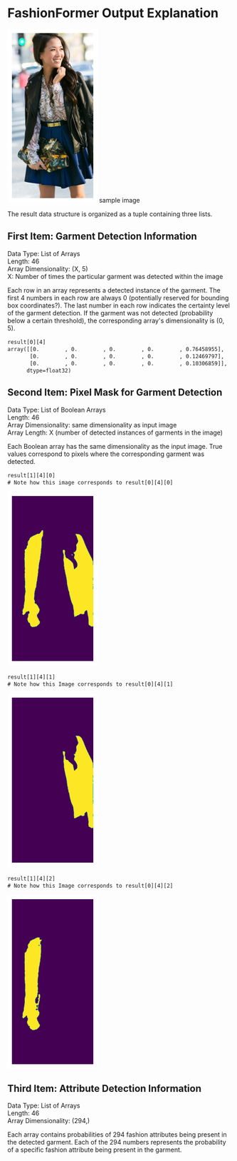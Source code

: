 # FashionFormer Output Explanation

![Alt text](figs/sample_image.png?raw=true) 
sample image


The result data structure is organized as a tuple containing three lists.

## First Item: Garment Detection Information
Data Type: List of Arrays  
Length: 46  
Array Dimensionality: (X, 5)  
X: Number of times the particular garment was detected within the image

Each row in an array represents a detected instance of the garment.
The first 4 numbers in each row are always 0 (potentially reserved for bounding box coordinates?).
The last number in each row indicates the certainty level of the garment detection.
If the garment was not detected (probability below a certain threshold), the corresponding array's dimensionality is (0, 5).

```
result[0][4]
array([[0.        , 0.        , 0.        , 0.        , 0.76458955],
       [0.        , 0.        , 0.        , 0.        , 0.12469797],
       [0.        , 0.        , 0.        , 0.        , 0.10306859]],
      dtype=float32)
```

## Second Item: Pixel Mask for Garment Detection
Data Type: List of Boolean Arrays  
Length: 46  
Array Dimensionality: same dimensionality as input image  
Array Length: X (number of detected instances of garments in the image)  

Each Boolean array has the same dimensionality as the input image.
True values correspond to pixels where the corresponding garment was detected.

```
result[1][4][0]
# Note how this image corresponds to result[0][4][0]
```
![Alt text](figs/sample_mask_1.png?raw=true)  

```
result[1][4][1]
# Note how this Image corresponds to result[0][4][1]
```
![Alt text](figs/sample_mask_2.png?raw=true)  

```
result[1][4][2]
# Note how this Image corresponds to result[0][4][2]
```
![Alt text](figs/sample_mask_3.png?raw=true)  


## Third Item: Attribute Detection Information
Data Type: List of Arrays  
Length: 46  
Array Dimensionality: (294,)  

Each array contains probabilities of 294 fashion attributes being present in the detected garment.
Each of the 294 numbers represents the probability of a specific fashion attribute being present in the garment.

